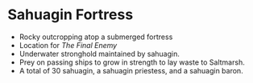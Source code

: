 # Sahuagin Fortress

- Rocky outcropping atop a submerged fortress
- Location for _The Final Enemy_
- Underwater stronghold maintained by sahuagin.
- Prey on passing ships to grow in strength to lay waste to Saltmarsh.
- A total of 30 sahuagin, a sahuagin priestess, and a sahuagin baron.
